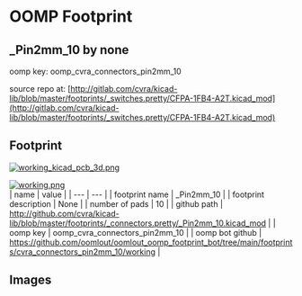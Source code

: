 # OOMP Footprint  
## _Pin2mm_10  by none  
  
oomp key: oomp_cvra_connectors_pin2mm_10  
  
source repo at: [http://gitlab.com/cvra/kicad-lib/blob/master/footprints/_switches.pretty/CFPA-1FB4-A2T.kicad_mod](http://gitlab.com/cvra/kicad-lib/blob/master/footprints/_switches.pretty/CFPA-1FB4-A2T.kicad_mod)  
## Footprint  
  
[![working_kicad_pcb_3d.png](working_kicad_pcb_3d_600.png)](working_kicad_pcb_3d.png)  
  
[![working.png](working_600.png)](working.png)  
| name | value | 
| --- | --- | 
| footprint name | _Pin2mm_10 | 
| footprint description | None | 
| number of pads | 10 | 
| github path | http://github.com/cvra/kicad-lib/blob/master/footprints/_connectors.pretty/_Pin2mm_10.kicad_mod | 
| oomp key | oomp_cvra_connectors_pin2mm_10 | 
| oomp bot github | https://github.com/oomlout/oomlout_oomp_footprint_bot/tree/main/footprints/cvra_connectors_pin2mm_10/working | 
## Images  
